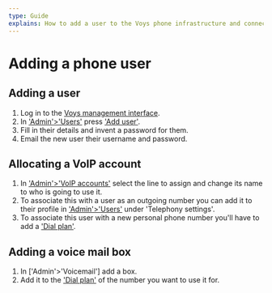 ```yaml
---
type: Guide
explains: How to add a user to the Voys phone infrastructure and connect them to a phone number
---
```


# Adding a phone user

## Adding a user

1. Log in to the [Voys management interface](https://freedom.voys.nl).
2. In ['Admin'>'Users'](https://freedom.voys.nl/client/415559/user/) press ['Add user'](https://freedom.voys.nl/client/415559/user/add/).
3. Fill in their details and invent a password for them.
4. Email the new user their username and password.

## Allocating a VoIP account

1. In ['Admin'>'VoIP accounts'](https://freedom.voys.nl/client/415559/user/add/) select the line to assign and change its name to who is going to use it.
2. To associate this with a user as an outgoing number you can add it to their profile in ['Admin'>'Users'](https://freedom.voys.nl/client/415559/user/) under 'Telephony settings'.
3. To associate this user with a new personal phone number you'll have to add a ['Dial plan'](https://freedom.voys.nl/client/415559/routing/).

## Adding a voice mail box

1. In ['Admin'>'Voicemail'] add a box.
2. Add it to the ['Dial plan'](https://freedom.voys.nl/client/415559/routing/) of the number you want to use it for.
